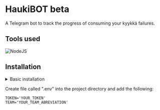 # HaukiBOT beta

A Telegram bot to track the progress of consuming your kyykkä failures.

## Tools used

![NodeJS](https://img.shields.io/badge/Node.js-43853D?style=for-the-badge&logo=node.js&logoColor=white)

## Installation

<details>
  <summary>Basic installation</summary>
  <br/><br/>
  Basic pre-install and how to run the bot. 
  
  1. Make sure you have node installed.
 
  2. Navigate (in terminal) to the project root and run
  ```
  npm install
  ```
  3. Create the .env file as instructed below
  
  4. To run, in project root
  ```
  node index
  ```
  
</details>

  
Create file called ".env" into the project directory and add the following:

```
TOKEN='YOUR_TOKEN'
TEAM='YOUR_TEAM_ABREVIATION'
```

